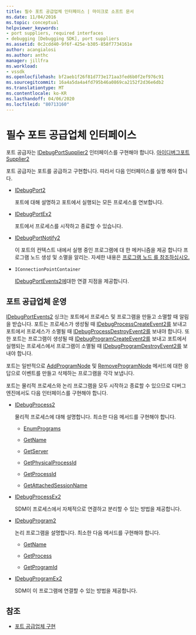 ```yaml
---
title: 필수 포트 공급업체 인터페이스 | 마이크로 소프트 문서
ms.date: 11/04/2016
ms.topic: conceptual
helpviewer_keywords:
- port suppliers, required interfaces
- debugging [Debugging SDK], port suppliers
ms.assetid: 0c2cdd40-9f6f-425e-b305-858f7734161e
author: acangialosi
ms.author: anthc
manager: jillfra
ms.workload:
- vssdk
ms.openlocfilehash: bf2aeb1f26f81d773e171aa3fed6b0f2ef976c91
ms.sourcegitcommit: 16a4a5da4a4fd795b46a0869ca2152f2d36e6db2
ms.translationtype: MT
ms.contentlocale: ko-KR
ms.lasthandoff: 04/06/2020
ms.locfileid: "80713160"
---
```

# <a name="required-port-supplier-interfaces"></a>필수 포트 공급업체 인터페이스
포트 공급자는 [IDebugPortSupplier2](../../extensibility/debugger/reference/idebugportsupplier2.md) 인터페이스를 구현해야 합니다. [아이디버그포트Supplier2](../../extensibility/debugger/reference/idebugportsupplier2.md)

 포트 공급자는 포트를 공급하고 구현합니다. 따라서 다음 인터페이스를 실행 해야 합니다.

- [IDebugPort2](../../extensibility/debugger/reference/idebugport2.md)

  포트에 대해 설명하고 포트에서 실행되는 모든 프로세스를 연보합니다.

- [IDebugPortEx2](../../extensibility/debugger/reference/idebugportex2.md)

  포트에서 프로세스를 시작하고 종료할 수 있습니다.

- [IDebugPortNotify2](../../extensibility/debugger/reference/idebugportnotify2.md)

  이 포트의 컨텍스트 내에서 실행 중인 프로그램에 대 한 메커니즘을 제공 합니다 프로그램 노드 생성 및 소멸을 알리는. 자세한 내용은 [프로그램 노드 를 참조하십시오.](../../extensibility/debugger/program-nodes.md)

- `IConnectionPointContainer`

  [IDebugPortEvents2에](../../extensibility/debugger/reference/idebugportevents2.md)대한 연결 지점을 제공합니다.

## <a name="port-supplier-operation"></a>포트 공급업체 운영
 [IDebugPortEvents2](../../extensibility/debugger/reference/idebugportevents2.md) 싱크는 포트에서 프로세스 및 프로그램을 만들고 소멸할 때 알림을 받습니다. 포트는 프로세스가 생성될 때 [IDebugProcessCreateEvent2를](../../extensibility/debugger/reference/idebugprocesscreateevent2.md) 보내고 포트에서 프로세스가 소멸될 때 [IDebugProcessDestroyEvent2를](../../extensibility/debugger/reference/idebugprocessdestroyevent2.md) 보내야 합니다. 또한 포트는 프로그램이 생성될 때 [IDebugProgramCreateEvent2를](../../extensibility/debugger/reference/idebugprogramcreateevent2.md) 보내고 포트에서 실행되는 프로세스에서 프로그램이 소멸될 때 [IDebugProgramDestroyEvent2를](../../extensibility/debugger/reference/idebugprogramdestroyevent2.md) 보내야 합니다.

 포트는 일반적으로 [AddProgramNode](../../extensibility/debugger/reference/idebugportnotify2-addprogramnode.md) 및 [RemoveProgramNode](../../extensibility/debugger/reference/idebugportnotify2-removeprogramnode.md) 메서드에 대한 응답으로 이벤트를 만들고 삭제하는 프로그램을 각각 보냅니다.

 포트는 물리적 프로세스와 논리 프로그램을 모두 시작하고 종료할 수 있으므로 디버그 엔진에서도 다음 인터페이스를 구현해야 합니다.

- [IDebugProcess2](../../extensibility/debugger/reference/idebugprocess2.md)

  물리적 프로세스에 대해 설명합니다. 최소한 다음 메서드를 구현해야 합니다.

  - [EnumPrograms](../../extensibility/debugger/reference/idebugprocess2-enumprograms.md)

  - [GetName](../../extensibility/debugger/reference/idebugprocess2-getname.md)

  - [GetServer](../../extensibility/debugger/reference/idebugprocess2-getserver.md)

  - [GetPhysicalProcessId](../../extensibility/debugger/reference/idebugprocess2-getphysicalprocessid.md)

  - [GetProcessId](../../extensibility/debugger/reference/idebugprocess2-getprocessid.md)

  - [GetAttachedSessionName](../../extensibility/debugger/reference/idebugprocess2-getattachedsessionname.md)

- [IDebugProcessEx2](../../extensibility/debugger/reference/idebugprocessex2.md)

  SDM이 프로세스에서 자체적으로 연결하고 분리할 수 있는 방법을 제공합니다.

- [IDebugProgram2](../../extensibility/debugger/reference/idebugprogram2.md)

  논리 프로그램을 설명합니다. 최소한 다음 메서드를 구현해야 합니다.

  - [GetName](../../extensibility/debugger/reference/idebugprogram2-getname.md)

  - [GetProcess](../../extensibility/debugger/reference/idebugprogram2-getprocess.md)

  - [GetProgramId](../../extensibility/debugger/reference/idebugprogram2-getprogramid.md)

- [IDebugProgramEx2](../../extensibility/debugger/reference/idebugprogramex2.md)

  SDM이 이 프로그램에 연결할 수 있는 방법을 제공합니다.

## <a name="see-also"></a>참조
- [포트 공급업체 구현](../../extensibility/debugger/implementing-a-port-supplier.md)
